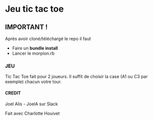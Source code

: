 # Jeu tic tac toe

## IMPORTANT ! 

Après avoir cloné/téléchargé le repo il faut 
- Faire un **bundle install**
- Lancer le morpion.rb 

### JEU

Tic Tac Toe fait pour 2 joueurs.
Il suffit de choisir la case (A1 ou C3 par exemple) chacun votre tour.


#### CREDIT
Joel Alis - JoelA sur Slack

Fait avec Charlotte Houivet